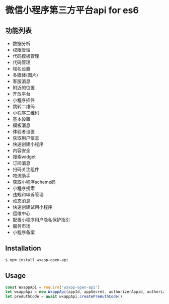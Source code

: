 微信小程序第三方平台api for es6
===========

## 功能列表
- 数据分析
- 权限管理
- 代码模板管理
- 代码管理
- 域名设置
- 多媒体(图片)
- 客服消息
- 附近的位置
- 开放平台
- 小程序插件
- 跳转二维码
- 小程序二维码
- 基本设置
- 模板消息
- 体验者设置
- 获取用户信息
- 快速创建小程序
- 内容安全
- 搜索widget
- 订阅消息
- 扫码关注组件
- 物流助手
- 获取小程序scheme码
- 小程序搜索
- 违规和申诉管理
- 动态消息
- 快速创建试用小程序
- 运维中心
- 配置小程序用户隐私保护指引
- 服务市场
- 小程序备案

## Installation

```sh
$ npm install wxapp-open-api
```

## Usage
```js
const WxappApi = require('wxapp-open-api')
let wxappApi = new WxappApi(appId, appSecret, authorizerAppid, authorizerRefreshToken, ticket)
let preAuthCode = await wxappApi.createPreAuthCode()
```
